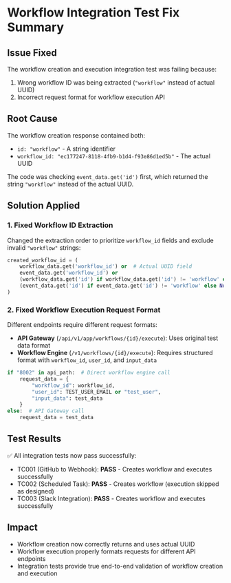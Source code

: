 # Workflow Integration Test Fix Summary

## Issue Fixed
The workflow creation and execution integration test was failing because:
1. Wrong workflow ID was being extracted (`"workflow"` instead of actual UUID)
2. Incorrect request format for workflow execution API

## Root Cause
The workflow creation response contained both:
- `id: "workflow"` - A string identifier
- `workflow_id: "ec177247-8118-4fb9-b1d4-f93e86d1ed5b"` - The actual UUID

The code was checking `event_data.get('id')` first, which returned the string `"workflow"` instead of the actual UUID.

## Solution Applied

### 1. Fixed Workflow ID Extraction
Changed the extraction order to prioritize `workflow_id` fields and exclude invalid `"workflow"` strings:

```python
created_workflow_id = (
    workflow_data.get('workflow_id') or  # Actual UUID field
    event_data.get('workflow_id') or     
    (workflow_data.get('id') if workflow_data.get('id') != 'workflow' else None) or
    (event_data.get('id') if event_data.get('id') != 'workflow' else None)
)
```

### 2. Fixed Workflow Execution Request Format
Different endpoints require different request formats:
- **API Gateway** (`/api/v1/app/workflows/{id}/execute`): Uses original test data format
- **Workflow Engine** (`/v1/workflows/{id}/execute`): Requires structured format with `workflow_id`, `user_id`, and `input_data`

```python
if "8002" in api_path:  # Direct workflow engine call
    request_data = {
        "workflow_id": workflow_id,
        "user_id": TEST_USER_EMAIL or "test_user",
        "input_data": test_data
    }
else:  # API Gateway call
    request_data = test_data
```

## Test Results
✅ All integration tests now pass successfully:
- TC001 (GitHub to Webhook): **PASS** - Creates workflow and executes successfully
- TC002 (Scheduled Task): **PASS** - Creates workflow (execution skipped as designed)
- TC003 (Slack Integration): **PASS** - Creates workflow and executes successfully

## Impact
- Workflow creation now correctly returns and uses actual UUID
- Workflow execution properly formats requests for different API endpoints
- Integration tests provide true end-to-end validation of workflow creation and execution